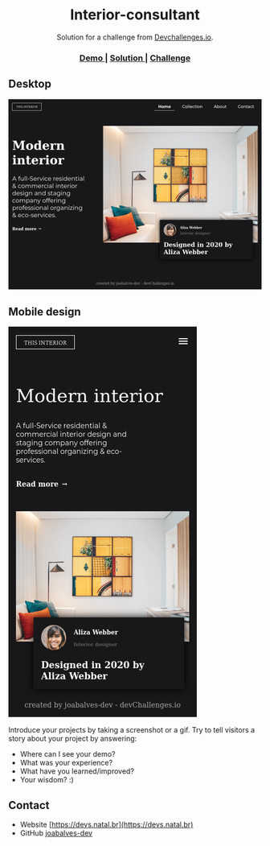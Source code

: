 <!-- Please update value in the {}  -->

<h1 align="center">Interior-consultant</h1>

<div align="center">
   Solution for a challenge from  <a href="http://devchallenges.io" target="_blank">Devchallenges.io</a>.
</div>

<div align="center">
  <h3>
    <a href="https://devs.natal.br/interior-consultant-master">
      Demo
    </a>
    <span> | </span>
    <a href="https://github.com/joabalves-dev/interior-consultant-master">
      Solution
    </a>
    <span> | </span>
    <a href="https://devchallenges.io/challenges/Jymh2b2FyebRTUljkNcb">
      Challenge
    </a>
  </h3>
</div>

## Desktop
![screenshot](screenshot.png)

## Mobile design
![screenshot](screenshot_mobile.png)

Introduce your projects by taking a screenshot or a gif. Try to tell visitors a story about your project by answering:

- Where can I see your demo?
- What was your experience?
- What have you learned/improved?
- Your wisdom? :)



## Contact

- Website [https://devs.natal.br](https://devs.natal.br)
- GitHub [joabalves-dev](https://github.com/joabalves-dev)


